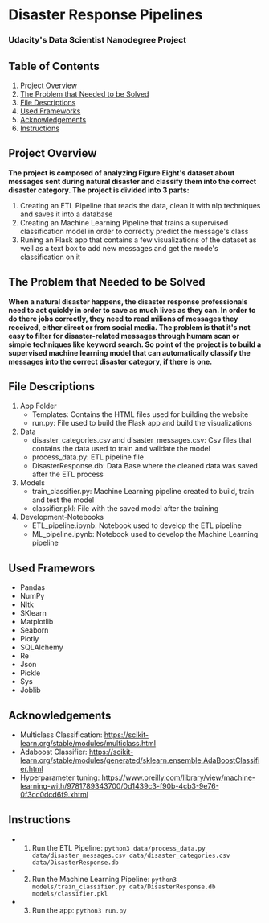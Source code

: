 # Disaster Response Pipelines
### Udacity's Data Scientist Nanodegree Project

## Table of Contents 
1. [Project Overview](#overview)
2. [The Problem that Needed to be Solved](#problem)
3. [File Descriptions](#files)
4. [Used Frameworks](#frameworks)
5. [Acknowledgements](#acknowledgements)
6. [Instructions](#instructions)

## Project Overview <a name="overview"><a/>
**The project is composed of analyzing Figure Eight's dataset about messages sent during natural disaster and classify them into the correct disaster category. The project is divided into 3 parts:**
1. Creating an ETL Pipeline that reads the data, clean it with nlp techniques and saves it into a database
2. Creating an Machine Learning Pipeline that trains a supervised classification model in order to correctly predict the message's class
3. Runing an Flask app that contains a few visualizations of the dataset as well as a text box to add new messages and get the mode's classification on it

## The Problem that Needed to be Solved <a name="problem"><a/>
**When a natural disaster happens, the disaster response professionals need to act quickly in order to save as much lives as they can. In order to do there jobs correctly, they need to read milions of messages they received, either direct or from social media. The problem is that it's not easy to filter for disaster-related messages through humam scan or simple techniques like keyword search. So point of the project is to build a supervised machine learning model that can automatically classify the messages into the correct disaster category, if there is one.**

## File Descriptions <a name="files"></a>
1. App Folder
    - Templates: Contains the HTML files used for building the website 
    - run.py: File used to build the Flask app and build the visualizations
2. Data
    - disaster_categories.csv and disaster_messages.csv: Csv files that contains the data used to train and validate the model
    - process_data.py: ETL pipeline file 
    - DisasterResponse.db: Data Base where the cleaned data was saved after the ETL process
3. Models
    - train_classifier.py: Machine Learning pipeline created to build, train and test the model
    - classifier.pkl: File with the saved model after the training
4. Development-Notebooks
    - ETL_pipeline.ipynb: Notebook used to develop the ETL pipeline 
    - ML_pipeline.ipynb: Notebook used to develop the Machine Learning pipeline

## Used Framewors <a name="frameworks"></a>
- Pandas
- NumPy
- Nltk
- SKlearn
- Matplotlib
- Seaborn
- Plotly
- SQLAlchemy
- Re
- Json
- Pickle
- Sys
- Joblib

## Acknowledgements <a name="acknowledgements"></a>
- Multiclass Classification: https://scikit-learn.org/stable/modules/multiclass.html
- Adaboost Classifier: https://scikit-learn.org/stable/modules/generated/sklearn.ensemble.AdaBoostClassifier.html
- Hyperparameter tuning: https://www.oreilly.com/library/view/machine-learning-with/9781789343700/0d1439c3-f90b-4cb3-9e76-0f3cc0dcd6f9.xhtml

## Instructions <a name="instructions"></a>
- 1. Run the ETL Pipeline: `python3 data/process_data.py data/disaster_messages.csv data/disaster_categories.csv data/DisasterResponse.db`
- 2. Run the Machine Learning Pipeline: `python3 models/train_classifier.py data/DisasterResponse.db models/classifier.pkl`
- 3. Run the app: `python3 run.py`
